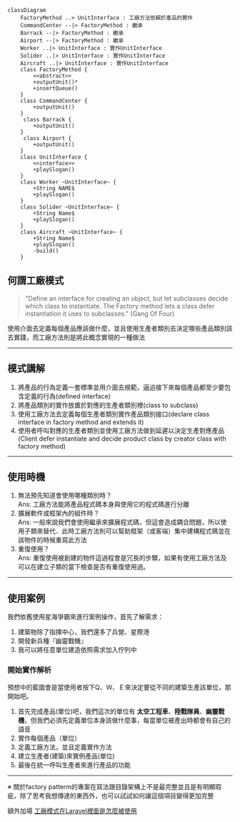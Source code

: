 ```mermaid
classDiagram
    FactoryMethod ..> UnitInterface : 工廠方法依賴於產品的實作
    CommandCenter --|> FactoryMethod : 繼承
    Barrack --|> FactoryMethod : 繼承
    Airport --|> FactoryMethod : 繼承
    Worker ..|> UnitInterface : 實作UnitInterface
    Solider ..|> UnitInterface : 實作UnitInterface
    Aircraft ..|> UnitInterface : 實作UnitInterface
    class FactoryMethod {
        <<abstract>>
        +outputUnit()*
        +insertQueue()
    }
    class CommandCenter {
        +outputUnit()
    }
     class Barrack {
        +outputUnit()
    }
     class Airport {
        +outputUnit()
    }
    class UnitInterface {
        <<interface>>
        +playSlogan()
    }
    class Worker ~UnitInterface~ {
        +String NAME$ 
        +playSlogan()
    }
    class Solider ~UnitInterface~ {
        +String Name$
        +playSlogan()
    }
    class Aircraft ~UnitInterface~ {
        +String Name$
        +playSlogan()
        -build()
    }
```

## 何謂工廠模式

>"Define an interface for creating an object, but let subclasses decide which class to instantiate. The Factory method lets a class defer instantiation it uses to subclasses." (Gang Of Four)

使用介面去定義每個產品應該做什麼，並且使用生產者類別去決定哪些產品類別該去實踐，而工廠方法則是將此概念實現的一種做法

------------------------------------------------------------------
## 模式講解
1. 將產品的行為定義一套標準並用介面去規範，逼迫接下來每個產品都至少要包含定義的行為(defined interface)
2. 將產品類別的實作放置於對應的生產者類別裡(class to subclass)
3. 使用工廠方法去定義每個生產者類別實作產品類別接口(declare class interface in factory method and extends it)
4. 使用者呼叫對應的生產者類別並使用工廠方法做到延遲以決定生產對應產品(Client defer instantiate and decide product class by creator class with factory method)

------------------------------------------------------------------

## 使用時機
1. 無法預先知道會使用哪種類別時？<br>
    Ans: 工廠方法能將產品程式碼本身與使用它的程式碼進行分離
2. 擴展軟件或框架內的組件時？<br>
    Ans: 一般來說我們會使用繼承來擴展程式碼，但這會造成耦合問題，所以使用子類來替代．此時工廠方法則可以幫助框架（或客端）集中建構程式碼並在該物件的時候重寫此方法
3. 重復使用？<br>
    Ans: 重復使用被創建的物件這過程會是冗長的步驟，如果有使用工廠方法及可以在建立子類的當下檢查是否有重復使用過。

-------------------------------------------------------------------

## 使用案例
我們依舊使用星海爭霸來進行案例操作，首先了解需求：
1. 建築物除了指揮中心，我們還多了兵營、星際港
2. 開發新兵種『幽靈戰機』
3. 我可以將任意單位建造依照需求加入佇列中

### 開始實作解析
預想中的藍圖會是當使用者按下Q、Ｗ、Ｅ來決定要從不同的建築生產該單位，那開始吧。
1. 首先完成產品(單位)吧，我們這次的單位有 **太空工程車**、**陸戰隊員**、**幽靈戰機**，但我們必須先定義單位本身該做什麼事，每當單位被產出時都會有自己的語音
2. 實作每個產品（單位）
3. 定義工廠方法，並且定義實作方法
4. 建立生產者(建築)來實例產品(單位)
5. 最後在統一呼叫生產者來進行產品的功能


-----------------------------------------------------------------

※   關於factory patterm的專案在寫法跟目錄架構上不是最完整並且是有明顯瑕疵，除了思考我想傳達的東西外，也可以試試如何讓這個項目變得更加完整

額外加場
[工廠模式在Laravel裡面是怎麼被使用](https://www.youtube.com/watch?v=cCRZGBQH9o4&t=378s)